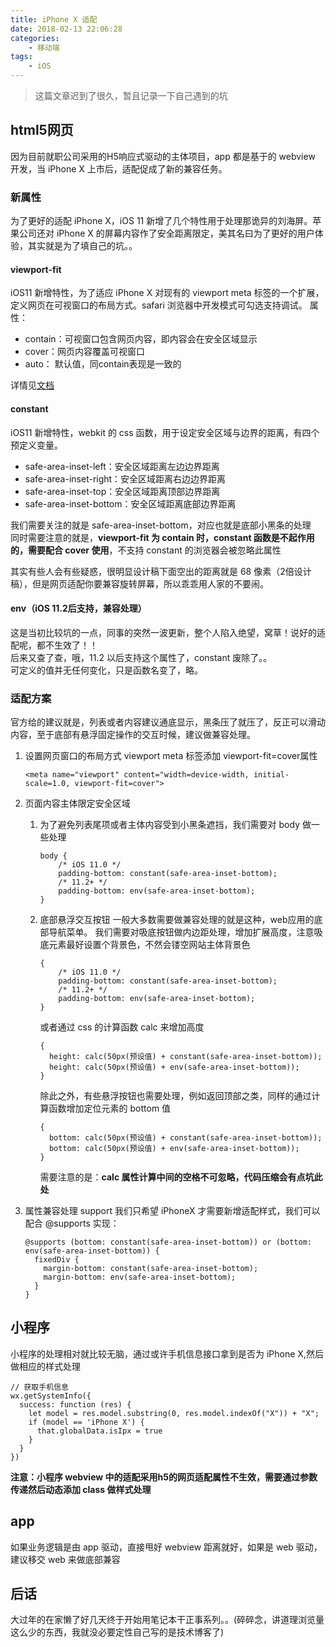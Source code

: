 ```yaml
---
title: iPhone X 适配
date: 2018-02-13 22:06:28
categories:
    - 移动端
tags:
    - iOS
---
```


> 这篇文章迟到了很久，暂且记录一下自己遇到的坑

## html5网页
因为目前就职公司采用的H5响应式驱动的主体项目，app 都是基于的 webview 开发，当 iPhone X 上市后，适配促成了新的兼容任务。
### 新属性 
为了更好的适配 iPhone X，iOS 11 新增了几个特性用于处理那诡异的刘海屏。苹果公司还对 iPhone X 的屏幕内容作了安全距离限定，美其名曰为了更好的用户体验，其实就是为了填自己的坑。。
#### viewport-fit
iOS11 新增特性，为了适应 iPhone X 对现有的 viewport meta 标签的一个扩展，定义网页在可视窗口的布局方式。safari 浏览器中开发模式可勾选支持调试。
属性：  
* contain：可视窗口包含网页内容，即内容会在安全区域显示
* cover：网页内容覆盖可视窗口
* auto： 默认值，同contain表现是一致的

详情见[文档](https://www.w3.org/TR/css-round-display-1/#viewport-fit-descriptor)
#### constant
iOS11 新增特性，webkit 的 css 函数，用于设定安全区域与边界的距离，有四个预定义变量。
* safe-area-inset-left：安全区域距离左边边界距离
* safe-area-inset-right：安全区域距离右边边界距离
* safe-area-inset-top：安全区域距离顶部边界距离
* safe-area-inset-bottom：安全区域距离底部边界距离

我们需要关注的就是 safe-area-inset-bottom，对应也就是底部小黑条的处理  
同时需要注意的就是，**viewport-fit 为 contain 时，constant 函数是不起作用的，需要配合 cover 使用**，不支持 constant 的浏览器会被忽略此属性  

<!-- more -->
其实有些人会有些疑惑，很明显设计稿下面空出的距离就是 68 像素（2倍设计稿），但是网页适配你要兼容旋转屏幕，所以乖乖用人家的不要闹。

#### env（iOS 11.2后支持，兼容处理）
这是当初比较坑的一点，同事的突然一波更新，整个人陷入绝望，窝草！说好的适配呢，都不生效了！！  
后来又查了查，哦，11.2 以后支持这个属性了，constant 废除了。。  
可定义的值并无任何变化，只是函数名变了，略。
### 适配方案
官方给的建议就是，列表或者内容建议通底显示，黑条压了就压了，反正可以滑动内容，至于底部有悬浮固定操作的交互时候，建议做兼容处理。  
1. 设置网页窗口的布局方式
    viewport meta 标签添加 viewport-fit=cover属性
    ```
    <meta name="viewport" content="width=device-width, initial-scale=1.0, viewport-fit=cover">
    ```
2. 页面内容主体限定安全区域  

    1. 为了避免列表尾项或者主体内容受到小黑条遮挡，我们需要对 body 做一些处理  

        ```
        body {
            /* iOS 11.0 */
            padding-bottom: constant(safe-area-inset-bottom);
            /* 11.2+ */
            padding-bottom: env(safe-area-inset-bottom);
        }
        ```
    2. 底部悬浮交互按钮
        一般大多数需要做兼容处理的就是这种，web应用的底部导航菜单。 
        我们需要对吸底按钮做内边距处理，增加扩展高度，注意吸底元素最好设置个背景色，不然会镂空网站主体背景色  

        ```
        {
            /* iOS 11.0 */
            padding-bottom: constant(safe-area-inset-bottom);
            /* 11.2+ */
            padding-bottom: env(safe-area-inset-bottom);
        }
        ```
        或者通过 css 的计算函数 calc 来增加高度   

        ```
        {
          height: calc(50px(预设值) + constant(safe-area-inset-bottom));
          height: calc(50px(预设值) + env(safe-area-inset-bottom));
        }
        ```
        除此之外，有些悬浮按钮也需要处理，例如返回顶部之类，同样的通过计算函数增加定位元素的 bottom 值  
        ```
        {
          bottom: calc(50px(预设值) + constant(safe-area-inset-bottom));
          bottom: calc(50px(预设值) + env(safe-area-inset-bottom));
        }
        ```
        需要注意的是：**calc 属性计算中间的空格不可忽略，代码压缩会有点坑此处**
    
3. 属性兼容处理 support
    我们只希望 iPhoneX 才需要新增适配样式，我们可以配合 @supports 实现：  

    ```
    @supports (bottom: constant(safe-area-inset-bottom)) or (bottom: env(safe-area-inset-bottom)) {
      fixedDiv {
        margin-bottom: constant(safe-area-inset-bottom);
        margin-bottom: env(safe-area-inset-bottom);
      }
    }
    ```
    
## 小程序
小程序的处理相对就比较无脑，通过或许手机信息接口拿到是否为 iPhone X,然后做相应的样式处理  
```
// 获取手机信息
wx.getSystemInfo({
  success: function (res) {
    let model = res.model.substring(0, res.model.indexOf("X")) + "X";
    if (model == 'iPhone X') {
      that.globalData.isIpx = true  
    }
  }
})
```
**注意：小程序 webview 中的适配采用h5的网页适配属性不生效，需要通过参数传递然后动态添加 class 做样式处理**

## app
如果业务逻辑是由 app 驱动，直接甩好 webview 距离就好，如果是 web 驱动，建议移交 web 来做底部兼容

## 后话
大过年的在家懒了好几天终于开始用笔记本干正事系列。。(碎碎念，讲道理浏览量这么少的东西，我就没必要定性自己写的是技术博客了)

